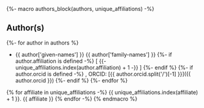 {%- macro authors_block(authors, unique_affiliations) -%}
## Author(s)
{%- for author in authors %}
- {{ author['given-names'] }} {{ author['family-names'] }} 
    {%- if author.affiliation is defined -%}
[ {{- unique_affiliations.index(author.affiliation) + 1 -}} ]
    {%- endif %}
    {%- if author.orcid is defined -%}
, ORCID: [{{ author.orcid.split('/')[-1] }}]({{ author.orcid }})
    {%- endif %}
{%- endfor %} 

{% for affiliate in unique_affiliations -%}
{{ unique_affiliations.index(affiliate) + 1 }}. {{ affiliate }}
{% endfor -%}
{% endmacro %}